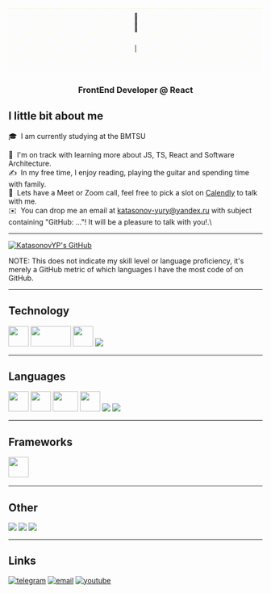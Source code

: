 ![Peek 2020-07-09 15-53](./resources/title.gif)
<h3 align="center">FrontEnd Developer @ React</h3>

## I little bit about me

🎓 &nbsp;I am currently studying at the BMTSU

🌱 &nbsp;I'm on track with learning more about JS, TS, React and Software Architecture.\
✍️ &nbsp;In my free time, I enjoy reading, playing the guitar and spending time with family.\
💬 &nbsp;Lets have a Meet or Zoom call, feel free to pick a slot on [Calendly](https://calendly.com/mmphego/30min) to talk with me.\
✉️ &nbsp;You can drop me an email at katasonov-yury@yandex.ru with subject containing "GitHub: ..."! It will be a pleasure to talk with you!.\

---

[![KatasonovYP's GitHub](https://github-readme-stats.vercel.app/api?username=katasonovyp&show_icons=true&theme=default#gh-light-mode-only)](https://github.com/katasonovyp/github-readme-stats#gh-light-mode-only)

NOTE: This does not indicate my skill level or language proficiency, it's merely a GitHub metric of which languages I have the most code of on GitHub.

---

<div>
<h2>Technology</h2>
<img src = "https://media4.giphy.com/media/KzJkzjggfGN5Py6nkT/giphy.gif" width = "40px" height = "40px"> 
<img src = "https://media.giphy.com/media/kH1DBkPNyZPOk0BxrM/giphy.gif" width = "80px" height = "40px">
<a target="_blank" rel="noopener noreferrer" href="https://code.visualstudio.com/">
<img src = "https://media4.giphy.com/media/IdyAQJVN2kVPNUrojM/giphy.gif" width = "40px" height = "40px"></a>
<a target="_blank" rel="noopener noreferrer" href="https://www.jetbrains.com/ru-ru/"><img src="https://img.icons8.com/color/40/000000/intellij-idea.png"/></a>  

---

<h2>Languages</h2>
<img src = "https://media.giphy.com/media/XAxylRMCdpbEWUAvr8/giphy.gif" width = "40px" height = "40px"> 
<img src = "https://media.giphy.com/media/fsEaZldNC8A1PJ3mwp/giphy.gif" width = "40px" height = "40px"> 
<img src = "https://media.giphy.com/media/XH9wwXfUXu91wAJwN5/giphy.gif" width = "50px" height = "40px"> 
<img src = "https://media.giphy.com/media/LMt9638dO8dftAjtco/giphy.gif" width = "40px" height = "40px">
<img src="https://img.icons8.com/color/40/000000/c-plus-plus-logo.png"/> 
<img src="https://img.icons8.com/color/40/000000/c-programming.png"/>

---

<h2>Frameworks</h2>
<a target="_blank" rel="noopener noreferrer" href="https://ru.reactjs.org/"><img src = "https://media.giphy.com/media/eNAsjO55tPbgaor7ma/giphy.gif" width = "40px" height = "40px"></a>

---

<h2>Other</h2>
<img src="https://img.icons8.com/color/45/000000/linux.png"/> 
<img src="https://img.icons8.com/color/45/000000/office-365.png"/>
<img src="https://img.icons8.com/color/45/000000/blender-3d.png"/>
</div>

---

## Links

<p align="left">
  <a href=""><img src="https://img.icons8.com/color/40/null/telegram-app--v1.png" alt="telegram"/></a>
  <a href="mailto:katasonovyp.work@gmail.com"><img src="https://img.icons8.com/color/40/000000/gmail.png" alt="email"/></a>
  <!-- <a href="https://www.linkedin.com/in/katasonovYP"><img src="https://img.icons8.com/color/40/000000/linkedin.png" alt="linkedin"/></a> -->
  <a href="https://vk.com/katasonovyp"><img src="https://img.icons8.com/plasticine/40/null/vk-com.png" alt="youtube"/></a>
  <!-- <a href="https://twitter.com/katasonovYP"><img src="https://img.icons8.com/color/40/000000/twitter-squared.png" alt="twitter"/></a> -->
</p>
